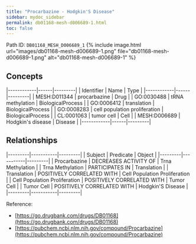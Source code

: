 ```yaml
---
title: "Procarbazine - Hodgkin'S Disease"
sidebar: mydoc_sidebar
permalink: db01168-mesh-d006689-1.html
toc: false 
---
```



Path ID: `DB01168_MESH_D006689_1`
{% include image.html url="images/db01168-mesh-d006689-1.png" file="db01168-mesh-d006689-1.png" alt="db01168-mesh-d006689-1" %}

## Concepts

|------------|------|---------|
| Identifier | Name | Type    |
|------------|------|---------|
| MESH:D011344 | procarbazine | Drug |
| GO:0030488 | tRNA methylation | BiologicalProcess |
| GO:0006412 | translation | BiologicalProcess |
| GO:0008283 | cell population proliferation | BiologicalProcess |
| CL:0001063 | tumor cell | Cell |
| MESH:D006689 | Hodgkin's disease | Disease |
|------------|------|---------|

## Relationships

|---------|-----------|---------|
| Subject | Predicate | Object  |
|---------|-----------|---------|
| Procarbazine | DECREASES ACTIVITY OF | Trna Methylation |
| Trna Methylation | PARTICIPATES IN | Translation |
| Translation | POSITIVELY CORRELATED WITH | Cell Population Proliferation |
| Cell Population Proliferation | POSITIVELY CORRELATED WITH | Tumor Cell |
| Tumor Cell | POSITIVELY CORRELATED WITH | Hodgkin'S Disease |
|---------|-----------|---------|

Reference: 
  - [https://go.drugbank.com/drugs/DB01168](https://go.drugbank.com/drugs/DB01168)
  - [https://pubchem.ncbi.nlm.nih.gov/compound/Procarbazine](https://pubchem.ncbi.nlm.nih.gov/compound/Procarbazine)

